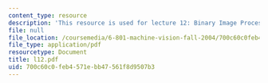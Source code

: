 ```yaml
---
content_type: resource
description: 'This resource is used for lecture 12: Binary Image Processing (continued).'
file: null
file_location: /coursemedia/6-801-machine-vision-fall-2004/700c60c0feb4571ebb47561f8d9507b3_l12.pdf
file_type: application/pdf
resourcetype: Document
title: l12.pdf
uid: 700c60c0-feb4-571e-bb47-561f8d9507b3
---
```

